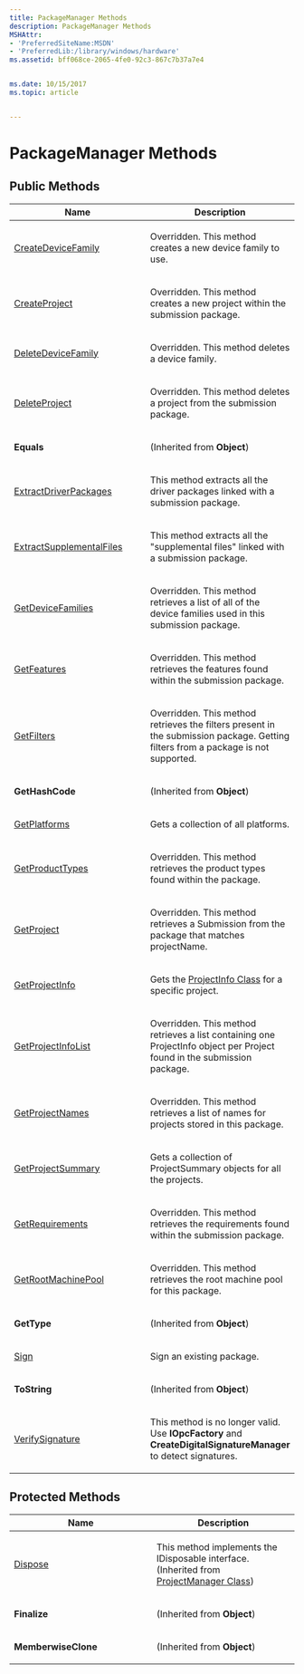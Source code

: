 ```yaml
---
title: PackageManager Methods
description: PackageManager Methods
MSHAttr:
- 'PreferredSiteName:MSDN'
- 'PreferredLib:/library/windows/hardware'
ms.assetid: bff068ce-2065-4fe0-92c3-867c7b37a7e4


ms.date: 10/15/2017
ms.topic: article


---
```


# PackageManager Methods


## <span id="Public_Methods"></span><span id="public_methods"></span><span id="PUBLIC_METHODS"></span>Public Methods


<table>
<colgroup>
<col width="50%" />
<col width="50%" />
</colgroup>
<thead>
<tr class="header">
<th>Name</th>
<th>Description</th>
</tr>
</thead>
<tbody>
<tr class="odd">
<td><p><a href="packagemanagercreatedevicefamily-method.md" data-raw-source="[CreateDeviceFamily](packagemanagercreatedevicefamily-method.md)">CreateDeviceFamily</a></p></td>
<td><p>Overridden. This method creates a new device family to use.</p></td>
</tr>
<tr class="even">
<td><p><a href="packagemanagercreateproject-method.md" data-raw-source="[CreateProject](packagemanagercreateproject-method.md)">CreateProject</a></p></td>
<td><p>Overridden. This method creates a new project within the submission package.</p></td>
</tr>
<tr class="odd">
<td><p><a href="packagemanagerdeletedevicefamily-method.md" data-raw-source="[DeleteDeviceFamily](packagemanagerdeletedevicefamily-method.md)">DeleteDeviceFamily</a></p></td>
<td><p>Overridden. This method deletes a device family.</p></td>
</tr>
<tr class="even">
<td><p><a href="packagemanagerdeleteproject-method.md" data-raw-source="[DeleteProject](packagemanagerdeleteproject-method.md)">DeleteProject</a></p></td>
<td><p>Overridden. This method deletes a project from the submission package.</p></td>
</tr>
<tr class="odd">
<td><p><strong>Equals</strong></p></td>
<td><p>(Inherited from <strong>Object</strong>)</p></td>
</tr>
<tr class="even">
<td><p><a href="packagemanagerextractdriverpackages-method.md" data-raw-source="[ExtractDriverPackages](packagemanagerextractdriverpackages-method.md)">ExtractDriverPackages</a></p></td>
<td><p>This method extracts all the driver packages linked with a submission package.</p></td>
</tr>
<tr class="odd">
<td><p><a href="packagemanagerextractsupplementalfiles-method.md" data-raw-source="[ExtractSupplementalFiles](packagemanagerextractsupplementalfiles-method.md)">ExtractSupplementalFiles</a></p></td>
<td><p>This method extracts all the &quot;supplemental files&quot; linked with a submission package.</p></td>
</tr>
<tr class="even">
<td><p><a href="packagemanagergetdevicefamilies-method.md" data-raw-source="[GetDeviceFamilies](packagemanagergetdevicefamilies-method.md)">GetDeviceFamilies</a></p></td>
<td><p>Overridden. This method retrieves a list of all of the device families used in this submission package.</p></td>
</tr>
<tr class="odd">
<td><p><a href="packagemanagergetfeatures-method.md" data-raw-source="[GetFeatures](packagemanagergetfeatures-method.md)">GetFeatures</a></p></td>
<td><p>Overridden. This method retrieves the features found within the submission package.</p></td>
</tr>
<tr class="even">
<td><p><a href="packagemanagergetfilters-method.md" data-raw-source="[GetFilters](packagemanagergetfilters-method.md)">GetFilters</a></p></td>
<td><p>Overridden. This method retrieves the filters present in the submission package. Getting filters from a package is not supported.</p></td>
</tr>
<tr class="odd">
<td><p><strong>GetHashCode</strong></p></td>
<td><p>(Inherited from <strong>Object</strong>)</p></td>
</tr>
<tr class="even">
<td><p><a href="packagemanagergetplatforms-method.md" data-raw-source="[GetPlatforms](packagemanagergetplatforms-method.md)">GetPlatforms</a></p></td>
<td><p>Gets a collection of all platforms.</p></td>
</tr>
<tr class="odd">
<td><p><a href="packagemanagergetproducttypes-method.md" data-raw-source="[GetProductTypes](packagemanagergetproducttypes-method.md)">GetProductTypes</a></p></td>
<td><p>Overridden. This method retrieves the product types found within the package.</p></td>
</tr>
<tr class="even">
<td><p><a href="packagemanagergetproject-method.md" data-raw-source="[GetProject](packagemanagergetproject-method.md)">GetProject</a></p></td>
<td><p>Overridden. This method retrieves a Submission from the package that matches projectName.</p></td>
</tr>
<tr class="odd">
<td><p><a href="packagemanager-getprojectinfo-method.md" data-raw-source="[GetProjectInfo](packagemanager-getprojectinfo-method.md)">GetProjectInfo</a></p></td>
<td><p>Gets the <a href="projectinfo-class.md" data-raw-source="[ProjectInfo Class](projectinfo-class.md)">ProjectInfo Class</a> for a specific project.</p></td>
</tr>
<tr class="even">
<td><p><a href="packagemanagergetprojectinfolist-method.md" data-raw-source="[GetProjectInfoList](packagemanagergetprojectinfolist-method.md)">GetProjectInfoList</a></p></td>
<td><p>Overridden. This method retrieves a list containing one ProjectInfo object per Project found in the submission package.</p></td>
</tr>
<tr class="odd">
<td><p><a href="packagemanagergetprojectnames-method.md" data-raw-source="[GetProjectNames](packagemanagergetprojectnames-method.md)">GetProjectNames</a></p></td>
<td><p>Overridden. This method retrieves a list of names for projects stored in this package.</p></td>
</tr>
<tr class="even">
<td><p><a href="packagemanagergetprojectsummary-method.md" data-raw-source="[GetProjectSummary](packagemanagergetprojectsummary-method.md)">GetProjectSummary</a></p></td>
<td><p>Gets a collection of ProjectSummary objects for all the projects.</p></td>
</tr>
<tr class="odd">
<td><p><a href="packagemanagergetrequirements-method.md" data-raw-source="[GetRequirements](packagemanagergetrequirements-method.md)">GetRequirements</a></p></td>
<td><p>Overridden. This method retrieves the requirements found within the submission package.</p></td>
</tr>
<tr class="even">
<td><p><a href="packagemanagergetrootmachinepool-method.md" data-raw-source="[GetRootMachinePool](packagemanagergetrootmachinepool-method.md)">GetRootMachinePool</a></p></td>
<td><p>Overridden. This method retrieves the root machine pool for this package.</p></td>
</tr>
<tr class="odd">
<td><p><strong>GetType</strong></p></td>
<td><p>(Inherited from <strong>Object</strong>)</p></td>
</tr>
<tr class="even">
<td><p><a href="packagemanagersign-method.md" data-raw-source="[Sign](packagemanagersign-method.md)">Sign</a></p></td>
<td><p>Sign an existing package.</p></td>
</tr>
<tr class="odd">
<td><p><strong>ToString</strong></p></td>
<td><p>(Inherited from <strong>Object</strong>)</p></td>
</tr>
<tr class="even">
<td><p><a href="packagemanagerverifysignature-method.md" data-raw-source="[VerifySignature](packagemanagerverifysignature-method.md)">VerifySignature</a></p></td>
<td><p>This method is no longer valid. Use <strong>IOpcFactory</strong> and <strong>CreateDigitalSignatureManager</strong> to detect signatures.</p></td>
</tr>
</tbody>
</table>

 

## <span id="Protected_Methods"></span><span id="protected_methods"></span><span id="PROTECTED_METHODS"></span>Protected Methods


<table>
<colgroup>
<col width="50%" />
<col width="50%" />
</colgroup>
<thead>
<tr class="header">
<th>Name</th>
<th>Description</th>
</tr>
</thead>
<tbody>
<tr class="odd">
<td><p><a href="packagemanagerdispose-method.md" data-raw-source="[Dispose](packagemanagerdispose-method.md)">Dispose</a></p></td>
<td><p>This method implements the IDisposable interface. (Inherited from <a href="projectmanager-class.md" data-raw-source="[ProjectManager Class](projectmanager-class.md)">ProjectManager Class</a>)</p></td>
</tr>
<tr class="even">
<td><p><strong>Finalize</strong></p></td>
<td><p>(Inherited from <strong>Object</strong>)</p></td>
</tr>
<tr class="odd">
<td><p><strong>MemberwiseClone</strong></p></td>
<td><p>(Inherited from <strong>Object</strong>)</p></td>
</tr>
</tbody>
</table>

 

 

 






